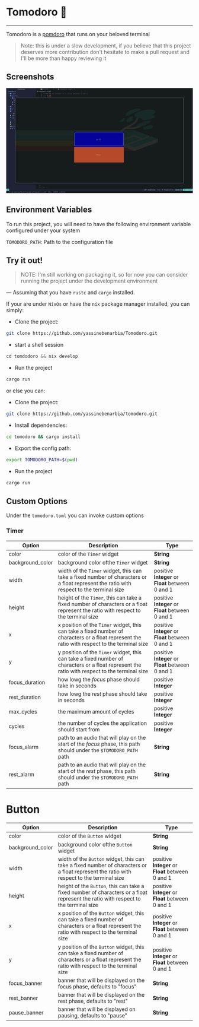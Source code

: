 
# Tomodoro 🦀
___

Tomodoro is a [pomdoro](https://en.wikipedia.org/wiki/Pomodoro_Technique) that runs on your beloved terminal
> Note: this is under a slow development, if you believe that this project deserves more contribution don't hesitate to make a pull request and I'll be more than happy reviewing it



## Screenshots

![App Screenshot](assets/showcases/showcase2.png)


## Environment Variables

To run this project, you will need to have the following environment variable configured under your system

`TOMODORO_PATH`: Path to the configuration file
## Try it out!

> NOTE: I'm still working on packaging it, so for now you can consider running the project under the development environment

— Assuming that you have `rustc` and `cargo` installed.

If your are under `NixOs` or have the `nix` package manager installed, you can simply:
* Clone the project:
```bash
git clone https://github.com/yassinebenarbia/Tomodoro.git
```
* start a shell session 
```nix
cd tomdodoro && nix develop
```
* Run the project
```bash
cargo run
```
or else you can:

* Clone the project:
```bash
git clone https://github.com/yassinebenarbia/tomodoro.git
```
* Install dependencies:
```bash
cd tomodoro && cargo install
```
* Export the config path:
```bash
export TOMODORO_PATH=$(pwd)
```
* Run the project
```bash
cargo run
```
##  Custom Options
Under the `tomodoro.toml` you can invoke custom options 

### Timer

|Option          |Description                                                                                                                                  |Type                                             |
|----------------|---------------------------------------------------------------------------------------------------------------------------------------------|-------------------------------------------------|
|color           |color of the `Timer` widget                                                                                                                  |**String**                                       |
|background_color|background color ofthe `Timer` widget                                                                                                        |**String**                                       |
|width           |width of the `Timer` widget, this can take a fixed number of characters or a float represent the ratio with respect to the terminal size     |positive **Integer** or **Float** between 0 and 1|
|height          |height of the `Timer`, this can take a fixed number of characters or a float represent the ratio with respect to the terminal size           |positive **Integer** or **Float** between 0 and 1|
|x               |x position of the `Timer` widget, this can take a fixed number of characters or a float represent the ratio with respect to the terminal size|positive **Integer** or **Float** between 0 and 1|
|y               |y position of the `Timer` widget, this can take a fixed number of characters or a float represent the ratio with respect to the terminal size|positive **Integer** or **Float** between 0 and 1|
|focus_duration  |how lowg the _focus_ phase should take in seconds                                                                                            |positive **Integer**                             |
|rest_duration   |how lowg the _rest_ phase should take in seconds                                                                                             |positive **Integer**                             |
|max_cycles      |the maximum amount of cycles                                                                                                                 |positive **Integer**                             |
|cycles          |the number of cycles the application should start from                                                                                       |positive **Integer**                             |
|focus_alarm     |path to an audio that will play on the start of the _focus_ phase, this path should under the `$TOMODORO_PATH` path                          |**String**                                       |
|rest_alarm      |path to an audio that will play on the start of the _rest_ phase, this path should under the `$TOMODORO_PATH` path                           |**String**                                       |

# Button

|Option          |Description                                                                                                                                   |Type                                             |
|----------------|----------------------------------------------------------------------------------------------------------------------------------------------|-------------------------------------------------|
|color           |color of the `Button` widget                                                                                                                  |**String**                                       |
|background_color|background color ofthe `Button` widget                                                                                                        |**String**                                       |
|width           |width of the `Button` widget, this can take a fixed number of characters or a float represent the ratio with respect to the terminal size     |positive **Integer** or **Float** between 0 and 1|
|height          |height of the `Button`, this can take a fixed number of characters or a float represent the ratio with respect to the terminal size           |positive **Integer** or **Float** between 0 and 1|
|x               |x position of the `Button` widget, this can take a fixed number of characters or a float represent the ratio with respect to the terminal size|positive **Integer** or **Float** between 0 and 1|
|y               |y position of the `Button` widget, this can take a fixed number of characters or a float represent the ratio with respect to the terminal size|positive **Integer** or **Float** between 0 and 1|
|focus_banner    |banner that will be displayed on the focus phase, defaults to "focus"                                                                         |**String**                                       |
|rest_banner     |banner that will be displayed on the rest phase, defaults to "rest"                                                                           |**String**                                       |
|pause_banner    |banner that will be displayed on pausing, defaults to "pause"                                                                                 |**String**                                       |
